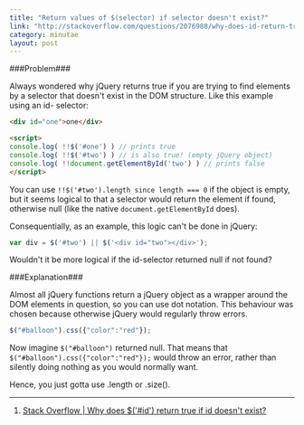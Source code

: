 ```yaml
---
title: "Return values of $(selector) if selector doesn't exist?"
link: "http://stackoverflow.com/questions/2076988/why-does-id-return-true-if-id-doesnt-exist"
category: minutae
layout: post
---
```


###Problem###

Always wondered why jQuery returns true if you are trying to find elements by a
selector that doesn't exist in the DOM structure. Like this example using an id-
selector:

``` html
<div id="one">one</div>

<script>
console.log( !!$('#one') ) // prints true
console.log( !!$('#two') ) // is also true! (empty jQuery object)
console.log( !!document.getElementById('two') ) // prints false
</script>
```

You can use `!!$('#two').length since length === 0` if the object is empty, but
it seems logical to that a selector would return the element if found, otherwise
null (like the native `document.getElementById` does).

Consequentially, as an example, this logic can't be done in jQuery:

``` javascript
var div = $('#two') || $('<div id="two"></div>');
```

Wouldn't it be more logical if the id-selector returned null if not found?

###Explanation###

Almost all jQuery functions return a jQuery object as a wrapper around the DOM
elements in question, so you can use dot notation. This behaviour was chosen
because otherwise jQuery would regularly throw errors.

``` javascript
$("#balloon").css({"color":"red"});
```

Now imagine `$("#balloon")` returned null. That means that
`$("#balloon").css({"color":"red"});` would throw an error, rather than silently
doing nothing as you would normally want.

Hence, you just gotta use .length or .size().

---

1. [Stack Overflow | Why does $('#id') return true if id doesn't exist?][1]

[1]: http://stackoverflow.com/questions/2076988/why-does-id-return-true-if-id-doesnt-exist

